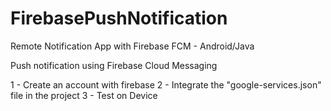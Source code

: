 # FirebasePushNotification
Remote Notification App with Firebase FCM - Android/Java

Push notification using Firebase Cloud Messaging

1 - Create an account with firebase
2 - Integrate the "google-services.json" file in the project
3 - Test on Device
